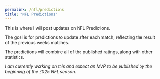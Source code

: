 ```yaml
---
permalink: /nfl/predictions
title: "NFL Predictions"
---
```


This is where I will post updates on NFL Predictions.

The goal is for predictions to update after each match, reflecting the result of the previous weeks matches.

The predictions will combine all of the published ratings, along with other statistics.

_I am currently working on this and expect an MVP to be published by the beginning of the 2025 NFL season._
